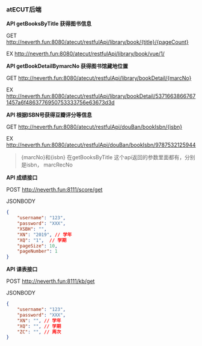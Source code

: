 ### atECUT后端

**API  getBooksByTitle    获得图书信息**

GET http://neverth.fun:8080/atecut/restfulApi/library/book/{title}/{pageCount}

EX  http://neverth.fun:8080/atecut/restfulApi/library/book/vue/1/

**API getBookDetailBymarcNo  获得图书馆藏地位置**

GET http://neverth.fun:8080/atecut/restfulApi/library/bookDetail/{marcNo}

EX  http://neverth.fun:8080/atecut/restfulApi/library/bookDetail/53716638667671457a6f4863776950753333756e63673d3d


**API 根据ISBN号获得豆瓣评分等信息**

GET http://neverth.fun:8080/atecut/restfulApi/douBan/bookIsbn/{isbn}

EX http://neverth.fun:8080/atecut/restfulApi/douBan/bookIsbn/9787532125944

> {marcNo}和{isbn}  在getBooksByTitle 这个api返回的参数里面都有，分别是isbn， marcRecNo

**API 成绩接口**

POST http://neverth.fun:8111/score/get

JSONBODY 
```json
{
    "username": "123",
    "password": "XXX",
    "XSBH": "",
    "XN": "2019", // 学年
    "XQ": "1",  // 学期
    "pageSize": 10,
    "pageNumber": 1
}
```

**API 课表接口**

POST http://neverth.fun:8111/kb/get

JSONBODY 
```json
{
    "username": "123",
    "password": "XXX",
    "XN": "", // 学年
    "XQ": "", // 学期
    "ZC": "", // 周次
}
```

